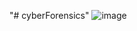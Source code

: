 "# cyberForensics" 
![image](https://user-images.githubusercontent.com/49658461/152389062-0b758b91-8181-4d22-acf6-910c675ade55.png)
